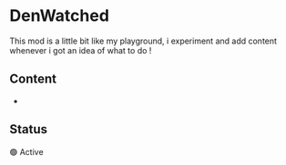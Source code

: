 # DenWatched

This mod is a little bit like my playground, i experiment and add content whenever i got an idea of what to do !

## Content

- 

## Status 

🟢 Active
